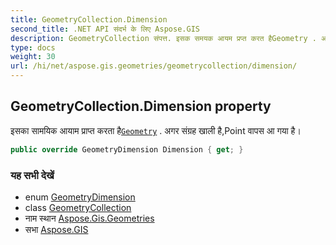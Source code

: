```yaml
---
title: GeometryCollection.Dimension
second_title: .NET API संदर्भ के लिए Aspose.GIS
description: GeometryCollection संपत्त. इसक समयक आयम प्रप्त करत हैGeometry . अगर संग्रह खल हैPoint वपस आ गय है
type: docs
weight: 30
url: /hi/net/aspose.gis.geometries/geometrycollection/dimension/
---
```

## GeometryCollection.Dimension property

इसका सामयिक आयाम प्राप्त करता है[`Geometry`](../../geometry/) . अगर संग्रह खाली है,Point वापस आ गया है।

```csharp
public override GeometryDimension Dimension { get; }
```

### यह सभी देखें

* enum [GeometryDimension](../../geometrydimension/)
* class [GeometryCollection](../)
* नाम स्थान [Aspose.Gis.Geometries](../../geometrycollection/)
* सभा [Aspose.GIS](../../../)


